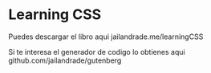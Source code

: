 # Learning CSS

Puedes descargar el libro aqui jailandrade.me/learningCSS

Si te interesa el generador de codigo lo obtienes aqui github.com/jailandrade/gutenberg
